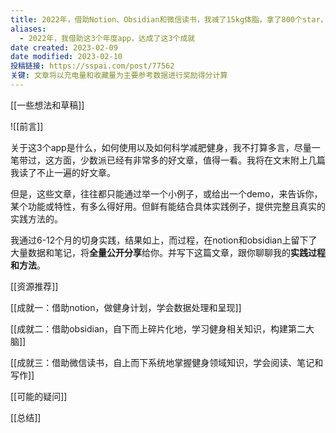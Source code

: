 ```yaml
---
title: 2022年，借助Notion、Obsidian和微信读书，我减了15kg体脂，拿了800个star，读了1800小时书
aliases:
  - 2022年，我借助这3个年度app，达成了这3个成就
date created: 2023-02-09
date modified: 2023-02-10
投稿链接: https://sspai.com/post/77562
关键: 文章将以充电量和收藏量为主要参考数据进行奖励得分计算
---
```


[[一些想法和草稿]]


![[前言]]

关于这3个app是什么，如何使用以及如何科学减肥健身，我不打算多言，尽量一笔带过，这方面，少数派已经有非常多的好文章，值得一看。我将在文末附上几篇我读了不止一遍的好文章。

但是，这些文章，往往都只能通过举一个小例子，或给出一个demo，来告诉你，某个功能或特性，有多么得好用。但鲜有能结合具体实践例子，提供完整且真实的实践方法的。

我通过6-12个月的切身实践，结果如上，而过程，在notion和obsidian上留下了大量数据和笔记，将**全量公开分享**给你。并写下这篇文章，跟你聊聊我的**实践过程和方法**。




[[资源推荐]]

[[成就一：借助notion，做健身计划，学会数据处理和呈现]]

[[成就二：借助obsidian，自下而上碎片化地，学习健身相关知识，构建第二大脑]]

[[成就三：借助微信读书，自上而下系统地掌握健身领域知识，学会阅读、笔记和写作]]

[[可能的疑问]]

[[总结]]


